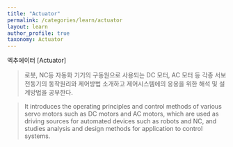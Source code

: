 ```yaml
---
title: "Actuator"
permalink: /categories/learn/actuator
layout: learn
author_profile: true
taxonomy: Actuator
---
```


엑추에이터 [Actuator]  

>로봇, NC등 자동화 기기의 구동원으로 사용되는 DC 모터, AC 모터 등 각종 서보 전동기의 동작원리와 제어방법 소개하고 제어시스템에의 응용을 위한 해석 및 설계방법을 공부한다.

>It introduces the operating principles and control methods of various servo motors such as DC motors and AC motors, which are used as driving sources for automated devices such as robots and NC, and studies analysis and design methods for application to control systems.
